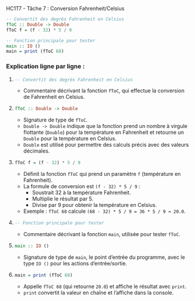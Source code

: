 HC1T7 - Tâche 7 : Conversion Fahrenheit/Celsius

```haskell
-- Convertit des degrés Fahrenheit en Celsius
fToC :: Double -> Double
fToC f = (f - 32) * 5 / 9

-- Fonction principale pour tester
main :: IO ()
main = print (fToC 68)
```


### Explication ligne par ligne :

1. ```haskell
   -- Convertit des degrés Fahrenheit en Celsius
   ```
   - Commentaire décrivant la fonction `fToC`, qui effectue la conversion de Fahrenheit en Celsius.

2. ```haskell
   fToC :: Double -> Double
   ```
   - Signature de type de `fToC`.
   - `Double -> Double` indique que la fonction prend un nombre à virgule flottante (`Double`) pour la température en Fahrenheit et retourne un `Double` pour la température en Celsius.
   - `Double` est utilisé pour permettre des calculs précis avec des valeurs décimales.

3. ```haskell
   fToC f = (f - 32) * 5 / 9
   ```
   - Définit la fonction `fToC` qui prend un paramètre `f` (température en Fahrenheit).
   - La formule de conversion est `(f - 32) * 5 / 9` :
     - Soustrait 32 à la température Fahrenheit.
     - Multiplie le résultat par 5.
     - Divise par 9 pour obtenir la température en Celsius.
   - Exemple : `fToC 68` calcule `(68 - 32) * 5 / 9 = 36 * 5 / 9 ≈ 20.0`.

4. ```haskell
   -- Fonction principale pour tester
   ```
   - Commentaire décrivant la fonction `main`, utilisée pour tester `fToC`.

5. ```haskell
   main :: IO ()
   ```
   - Signature de type de `main`, le point d’entrée du programme, avec le type `IO ()` pour les actions d’entrée/sortie.

6. ```haskell
   main = print (fToC 68)
   ```
   - Appelle `fToC 68` (qui retourne `20.0`) et affiche le résultat avec `print`.
   - `print` convertit la valeur en chaîne et l’affiche dans la console.





